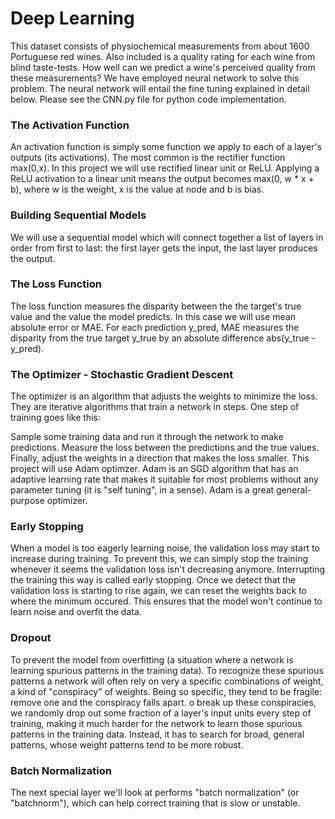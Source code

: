 # Deep Learning
This dataset consists of physiochemical measurements from about 1600 Portuguese red wines. Also 
included is a quality rating for each wine from blind taste-tests. 
How well can we predict a wine's perceived quality from these measurements?
We have employed neural network to solve this problem. The neural network will entail the fine tuning explained in detail below.
Please see the CNN.py file for python code implementation.
### The Activation Function
An activation function is simply some function we apply to each of a layer's outputs (its activations). 
The most common is the rectifier function  max(0,x).
In this project we will use rectified linear unit or ReLU. Applying a ReLU activation to a linear unit means 
the output becomes max(0, w * x + b), where w is the weight, x is the value at node and b is bias.

### Building Sequential Models
We will use a sequential model which will connect together a list of layers in order from first to last: 
the first layer gets the input, the last layer produces the output. 

### The Loss Function
The loss function measures the disparity between the the target's true value and the value the model predicts.
In this case we will use mean absolute error or MAE. For each prediction y_pred, 
MAE measures the disparity from the true target y_true by an absolute difference abs(y_true - y_pred).

### The Optimizer - Stochastic Gradient Descent
The optimizer is an algorithm that adjusts the weights to minimize the loss.
They are iterative algorithms that train a network in steps. One step of training goes like this:

Sample some training data and run it through the network to make predictions.
Measure the loss between the predictions and the true values.
Finally, adjust the weights in a direction that makes the loss smaller.
This project will use Adam optimzer. Adam is an SGD algorithm that has an adaptive learning rate that makes it suitable for most problems without any parameter 
tuning (it is "self tuning", in a sense). Adam is a great general-purpose optimizer.

### Early Stopping
When a model is too eagerly learning noise, the validation loss may start to increase during training. To prevent this, we can simply stop the training whenever
it seems the validation loss isn't decreasing anymore. Interrupting the training this way is called early stopping.
Once we detect that the validation loss is starting to rise again, we can reset the weights back to where the minimum occured. 
This ensures that the model won't continue to learn noise and overfit the data.

### Dropout
To prevent the model from overfitting (a situation where a network is learning spurious patterns in the training data).
To recognize these spurious patterns a network will often rely on very a specific combinations of weight, a kind of "conspiracy" of weights. 
Being so specific, they tend to be fragile: remove one and the conspiracy falls apart.
o break up these conspiracies, we randomly drop out some fraction of a layer's input units every step of training, making it much harder 
for the network to learn those spurious patterns in the training data. Instead, it has to search for broad, general patterns, whose weight
patterns tend to be more robust.

### Batch Normalization
The next special layer we'll look at performs "batch normalization" (or "batchnorm"), 
which can help correct training that is slow or unstable.
